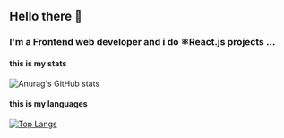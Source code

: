 ## Hello there 👋

### I'm a Frontend web developer and i do ⚛️React.js projects ...

#### this is my stats
![Anurag's GitHub stats](https://github-readme-stats.vercel.app/api?username=MahdiFayyaziMoghaddam&show_icons=true&theme=dracula)

#### this is my languages
[![Top Langs](https://github-readme-stats.vercel.app/api/top-langs/?username=MahdiFayyaziMoghaddam&layout=pie&theme=dracula)](https://github.com/anuraghazra/github-readme-stats)
